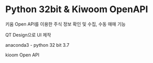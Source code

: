 # Python 32bit & Kiwoom OpenAPI

키움 Open API를 이용한 주식 정보 확인 및 수집, 수동 매매 기능

QT Design으로 UI 제작

anaconda3 - python 32 bit 3.7 

kioom Open API
